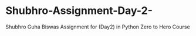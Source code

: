 # Shubhro-Assignment-Day-2-
Shubhro Guha Biswas Assignment for (Day2) in Python Zero to Hero Course
